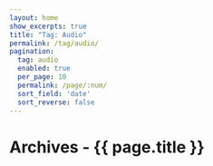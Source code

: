 ```yaml
---
layout: home
show_excerpts: true
title: "Tag: Audio"
permalink: /tag/audio/
pagination:
  tag: audio
  enabled: true
  per_page: 10
  permalink: /page/:num/
  sort_field: 'date'
  sort_reverse: false
---
```


<h1>Archives - {{ page.title }}</h1>
